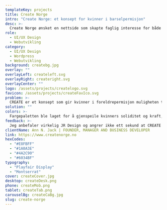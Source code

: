 ```yaml
---
templateKey: projects
title: Create Norge
intro: "Create Norge: et konsept for kvinner i barselpermisjon"
desc: >-
  Create Norge ønsket en nettside som skapte faglig interesse for både nye og eksisterende medlemmer.
role:
  - UI/UX Design
  - Webutvikling
category:
  - UI/UX Design
  - Wordpress
  - Webutvikling
background: createbg.jpg
overlay: ""
overlayLeft: createleft.svg
overlayRight: createright.svg
overlayCenter: ""
logo: /assets/projects/createlogo.svg
favicon: /assets/projects/createFavIco.svg
problem: >-
  CREATE er et konsept som gir kvinner i foreldrepermisjon muligheten til å holde seg faglig oppdatert, utvikle seg personlig og utvide sitt nettverk med likesinnede. Vår visjon er å gi kvinner motivasjonen og inspirasjonen de trenger for å fortsette oppover karrierestigen når de kommer tilbake til jobb.
solution: ""
colors: >-
  Fargepaletten ble laget for å gjenspeile kvinners soliditet og kraft, og ble forbedret fra våre kunders foreslåtte fargepaletter
feedback: >-
  Jeg anbefaler virkelig JR Design og angrer ikke ett sekund at CREATE Norge AS brukte disse til å lage ny nettside for oss. De er strukturerte, profesjonelle og ikke minst kundeorienterte. Hvis vi hadde tilbakemeldinger så ble ting fikset med en gang. Måten de jobber på er veldig ryddig og jeg vil gjerne samarbeide igjen med disse i fremtiden. Vi er utrolige fornøyde med nettsiden vår - den passer helt perfekt til det vi skal bruke den til og de lyttet til våre behov hele veien.
clientName: Ann N. Jack | FOUNDER, MANAGER AND BUSINESS DEVELOPER
link: https://www.createnorge.no
hexCodes:
  - "#E8FBFF"
  - "#1A0A3E"
  - "#4A2C90"
  - "#6034BF"
typography:
  - "Playfair Display"
  - "Montserrat"
cover: createCover.jpg
desktop: createDesk.png
phone: createMob.png
tablet: createTab.png
carouselBg: createCaBg.jpg
slug: create-norge
---
```

